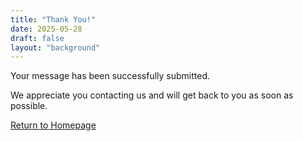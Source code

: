 ```yaml
---
title: "Thank You!"
date: 2025-05-28
draft: false
layout: "background"
---
```



Your message has been successfully submitted.

We appreciate you contacting us and will get back to you as soon as possible.

[Return to Homepage](/)